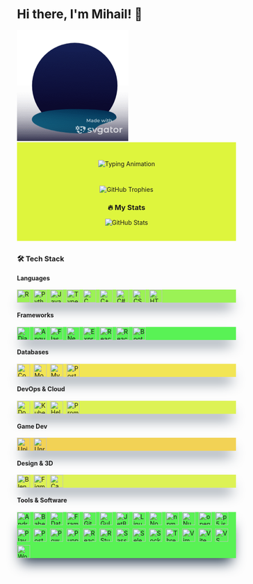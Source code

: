 # Hi there, I'm Mihail! 👋
<img src='./Swan-swimming.gif' alt='animated swimming swan'/>
<div align="center" style="padding: 20px 0;background-color: #DEF53D; margin-bottom: 30px;">
  <!-- Typing Effect -->
    <div style="height: 60px; display: flex; align-items: center; justify-content: center; margin-bottom: 20px;">
    <img src="https://readme-typing-svg.demolab.com?font=Fira+Code&pause=1000&color=22D3EE&size=26&width=500&lines=Full+Stack+Developer;Open+Source+Contributor;Tech+Enthusiast" alt="Typing Animation" style="max-width: 100%; height: auto;" />
  </div>
  
  <!-- GitHub Trophies (compact) -->
  <img src="https://github-profile-trophy.vercel.app/?username=yourusername&theme=onedark&row=1&column=6&margin-w=15&margin-h=15&no-bg=true" alt="GitHub Trophies" height="120" />

### 🔥 My Stats
![GitHub Stats](https://github-readme-stats.vercel.app/api?username=yourusername&show_icons=true&theme=radical&count_private=true&include_all_commits=true&hide=contribs&line_height=24)
</div>

### 🛠️ Tech Stack
#### **Languages**
<div style="display: flex; background-color: #9BF255; flex-wrap: wrap; gap: 8px; align-items: center; box-shadow: rgb(38, 57, 77) 0px 20px 30px -10px;">
  <img src="https://cdn.jsdelivr.net/gh/devicons/devicon/icons/r/r-original.svg" width="30" height="30" title="R" />
  <img src="https://cdn.jsdelivr.net/gh/devicons/devicon/icons/python/python-original.svg" width="30" height="30" title="Python" />
  <img src="https://cdn.jsdelivr.net/gh/devicons/devicon/icons/javascript/javascript-original.svg" width="30" height="30" title="JavaScript" />
  <img src="https://cdn.jsdelivr.net/gh/devicons/devicon/icons/typescript/typescript-original.svg" width="30" height="30" title="TypeScript" />
  <img src="https://cdn.jsdelivr.net/gh/devicons/devicon/icons/c/c-original.svg" width="30" height="30" title="C" />
  <img src="https://cdn.jsdelivr.net/gh/devicons/devicon/icons/cplusplus/cplusplus-original.svg" width="30" height="30" title="C++" />
  <img src="https://cdn.jsdelivr.net/gh/devicons/devicon/icons/csharp/csharp-original.svg" width="30" height="30" title="C#" />
  <img src="https://cdn.jsdelivr.net/gh/devicons/devicon/icons/css3/css3-original.svg" width="30" height="30" title="CSS3" />
  <img src="https://cdn.jsdelivr.net/gh/devicons/devicon/icons/html5/html5-original.svg" width="30" height="30" title="HTML5" />
</div>

#### **Frameworks**
<div style="display: flex; background-color: #59F255; flex-wrap: wrap; gap: 8px; align-items: center; box-shadow: rgb(38, 57, 77) 0px 20px 30px -10px;">
  <img src="https://cdn.jsdelivr.net/gh/devicons/devicon/icons/django/django-plain.svg" width="30" height="30" title="Django" />
  <img src="https://cdn.jsdelivr.net/gh/devicons/devicon/icons/angularjs/angularjs-original.svg" width="30" height="30" title="Angular" />
  <img src="https://cdn.jsdelivr.net/gh/devicons/devicon/icons/flask/flask-original.svg" width="30" height="30" title="Flask" />
  <img src="https://cdn.jsdelivr.net/gh/devicons/devicon/icons/nextjs/nextjs-original.svg" width="30" height="30" title="Next.js" />
  <img src="https://cdn.jsdelivr.net/gh/devicons/devicon/icons/express/express-original.svg" width="30" height="30" title="Express.js" />
  <img src="https://cdn.jsdelivr.net/gh/devicons/devicon/icons/react/react-original.svg" width="30" height="30" title="React" />
  <img src="https://cdn.jsdelivr.net/gh/devicons/devicon/icons/reactrouter/reactrouter-original.svg" width="30" height="30" title="React Router" />
  <img src="https://cdn.jsdelivr.net/gh/devicons/devicon/icons/bootstrap/bootstrap-original.svg" width="30" height="30" title="Bootstrap" />
</div>

#### **Databases**
<div style="display: flex; background-color: #F2E555; flex-wrap: wrap; gap: 8px; align-items: center; box-shadow: rgb(38, 57, 77) 0px 20px 30px -10px;">
  <img src="https://cdn.jsdelivr.net/gh/devicons/devicon/icons/couchdb/couchdb-original.svg" width="30" height="30" title="CouchDB" />
  <img src="https://cdn.jsdelivr.net/gh/devicons/devicon/icons/mongodb/mongodb-original.svg" width="30" height="30" title="MongoDB" />
  <img src="https://cdn.jsdelivr.net/gh/devicons/devicon/icons/mysql/mysql-original.svg" width="30" height="30" title="MySQL" />
  <img src="https://cdn.jsdelivr.net/gh/devicons/devicon/icons/postgresql/postgresql-original.svg" width="30" height="30" title="PostgreSQL" />
</div>

#### **DevOps & Cloud**
<div style="display: flex; background-color: #DDF255; flex-wrap: wrap; gap: 8px; align-items: center; box-shadow: rgb(38, 57, 77) 0px 20px 30px -10px;">
  <img src="https://cdn.jsdelivr.net/gh/devicons/devicon/icons/docker/docker-original.svg" width="30" height="30" title="Docker" />
  <img src="https://cdn.jsdelivr.net/gh/devicons/devicon/icons/kubernetes/kubernetes-plain.svg" width="30" height="30" title="Kubernetes" />
  <img src="https://cdn.jsdelivr.net/gh/devicons/devicon/icons/helm/helm-original.svg" width="30" height="30" title="Helm" />
  <img src="https://cdn.jsdelivr.net/gh/devicons/devicon/icons/prometheus/prometheus-original.svg" width="30" height="30" title="Prometheus" />
</div>

#### **Game Dev**
<div style="display: flex; background-color: #F2D255; flex-wrap: wrap; gap: 8px; align-items: center; box-shadow: rgb(38, 57, 77) 0px 20px 30px -10px;">
  <img src="https://cdn.jsdelivr.net/gh/devicons/devicon/icons/unity/unity-original.svg" width="30" height="30" title="Unity" />
  <img src="https://cdn.jsdelivr.net/gh/devicons/devicon/icons/unrealengine/unrealengine-original.svg" width="30" height="30" title="Unreal Engine" />
</div>

#### **Design & 3D**
<div style="display: flex; background-color: #DDF255; flex-wrap: wrap; gap: 8px; align-items: center; box-shadow: rgb(38, 57, 77) 0px 20px 30px -10px;">
  <img src="https://cdn.jsdelivr.net/gh/devicons/devicon/icons/blender/blender-original.svg" width="30" height="30" title="Blender" />
  <img src="https://cdn.jsdelivr.net/gh/devicons/devicon/icons/figma/figma-original.svg" width="30" height="30" title="Figma" />
  <img src="https://cdn.jsdelivr.net/gh/devicons/devicon/icons/canva/canva-original.svg" width="30" height="30" title="Canva" />
</div>

#### **Tools & Software**
<div style="display: flex; background-color: #59F255; flex-wrap: wrap; gap: 8px; align-items: center; box-shadow: rgb(38, 57, 77) 0px 20px 30px -10px;">
  <img src="https://cdn.jsdelivr.net/gh/devicons/devicon/icons/androidstudio/androidstudio-original.svg" width="30" height="30" title="Android Studio" />
  <img src="https://cdn.jsdelivr.net/gh/devicons/devicon/icons/babel/babel-original.svg" width="30" height="30" title="Babel" />
  <img src="https://cdn.jsdelivr.net/gh/devicons/devicon/icons/datagrip/datagrip-original.svg" width="30" height="30" title="DataGrip" />
  <img src="https://cdn.jsdelivr.net/gh/devicons/devicon/icons/framermotion/framermotion-original.svg" width="30" height="30" title="Framer Motion" />
  <img src="https://cdn.jsdelivr.net/gh/devicons/devicon/icons/git/git-original.svg" width="30" height="30" title="Git" />
  <img src="https://cdn.jsdelivr.net/gh/devicons/devicon/icons/gulp/gulp-plain.svg" width="30" height="30" title="Gulp" />
  <img src="https://cdn.jsdelivr.net/gh/devicons/devicon/icons/jetbrains/jetbrains-original.svg" width="30" height="30" title="JetBrains" />
  <img src="https://cdn.jsdelivr.net/gh/devicons/devicon/icons/linux/linux-original.svg" width="30" height="30" title="Linux" />
  <img src="https://cdn.jsdelivr.net/gh/devicons/devicon/icons/nodejs/nodejs-original.svg" width="30" height="30" title="Node.js" />
  <img src="https://cdn.jsdelivr.net/gh/devicons/devicon/icons/npm/npm-original-wordmark.svg" width="30" height="30" title="npm" />
  <img src="https://cdn.jsdelivr.net/gh/devicons/devicon/icons/nuget/nuget-original.svg" width="30" height="30" title="NuGet" />
  <img src="https://cdn.jsdelivr.net/gh/devicons/devicon/icons/opensuse/opensuse-original.svg" width="30" height="30" title="openSUSE" />
  <img src="https://cdn.jsdelivr.net/gh/devicons/devicon/icons/p5js/p5js-original.svg" width="30" height="30" title="p5.js" />
  <img src="https://cdn.jsdelivr.net/gh/devicons/devicon/icons/playwright/playwright-original.svg" width="30" height="30" title="Playwright" />
  <img src="https://cdn.jsdelivr.net/gh/devicons/devicon/icons/postman/postman-original.svg" width="30" height="30" title="Postman" />
  <img src="https://cdn.jsdelivr.net/gh/devicons/devicon/icons/powershell/powershell-original.svg" width="30" height="30" title="PowerShell" />
  <img src="https://cdn.jsdelivr.net/gh/devicons/devicon/icons/puppeteer/puppeteer-original.svg" width="30" height="30" title="Puppeteer" />
  <img src="https://cdn.jsdelivr.net/gh/devicons/devicon/icons/reactbootstrap/reactbootstrap-original.svg" width="30" height="30" title="React Bootstrap" />
  <img src="https://cdn.jsdelivr.net/gh/devicons/devicon/icons/rstudio/rstudio-original.svg" width="30" height="30" title="RStudio" />
  <img src="https://cdn.jsdelivr.net/gh/devicons/devicon/icons/sass/sass-original.svg" width="30" height="30" title="Sass" />
  <img src="https://cdn.jsdelivr.net/gh/devicons/devicon/icons/selenium/selenium-original.svg" width="30" height="30" title="Selenium" />
  <img src="https://cdn.jsdelivr.net/gh/devicons/devicon/icons/socketio/socketio-original.svg" width="30" height="30" title="Socket.IO" />
  <img src="https://cdn.jsdelivr.net/gh/devicons/devicon/icons/threejs/threejs-original.svg" width="30" height="30" title="Three.js" />
  <img src="https://cdn.jsdelivr.net/gh/devicons/devicon/icons/vim/vim-original.svg" width="30" height="30" title="Vim" />
  <img src="https://cdn.jsdelivr.net/gh/devicons/devicon/icons/vitejs/vitejs-original.svg" width="30" height="30" title="Vite" />
  <img src="https://cdn.jsdelivr.net/gh/devicons/devicon/icons/vscode/vscode-original.svg" width="30" height="30" title="VS Code" />
  <img src="https://cdn.jsdelivr.net/gh/devicons/devicon/icons/wordpress/wordpress-original.svg" width="30" height="30" title="WordPress" />
</div>
